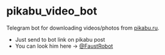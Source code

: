 # pikabu_video_bot
Telegram bot for downloading videos/photos from [pikabu.ru](https://pikabu.ru/).
- Just send to bot link on pikabu post
- You can look him here -> [@FaustRobot](https://t.me/FaustRobot)

